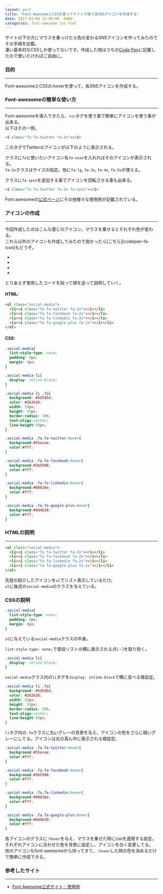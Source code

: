 ```yaml
---
layout: post
title: "Font-AwesomeとCSSを使ってサイトで使う各SNSアイコンを作成する"
date: 2017-03-08 12:00:00 -0800
categories: font-awesome css html
---
```


サイトの下の方にマウスを乗っけたら色の変わるSNSアイコンを作ってみたのでその手順を記載。<br>
凄い基本的なCSSしか使ってないです。作成した物はうちの[Code Pen][codepen-fa-icons]に記載したので使いたければご自由に。

### 目的

---

Font-awesomeとCSSの:hoverを使って、各SNSアイコンを作成する。

### Font-awesomeの簡単な使い方

----

Font-awesomeを導入できたら、`<i>`タグを使う事で簡単にアイコンを使う事が出来る。<br>
以下はその一例。

```html
<i class="fa fa-twitter fa-2x"></i>
```
このタグでTwitterのアイコンが以下のように表示される。

<i class="fa fa-twitter fa-2x"></i>

クラスに`fa`と使いたいアイコン名`fa-xxxx`を入れればそのアイコンが表示される。<br>
`fa-2x`クラスはサイズの指定。他に`fa-lg`, `fa-3x`, `fa-4x`, `fa-5x`が使える。

クラスに`fa-spin`を追加する事でアイコンを回転させる事も出来る。

```html
<i class="fa fa-twitter fa-2x fa-spin"></i>
```

<i class="fa fa-twitter fa-2x fa-spin"></i>

Font awesomeの[公式ページ][fa-examples]にその他様々な使用例が記載されている。


### アイコンの作成

---

今回作成したのはこんな感じのアイコン。マウスを乗せるとそれぞれ色が変わる。<br>
これら以外のアイコンも作成してみたので良かったら[こちら][codepen-fa-icon]もどうぞ。

<ul class="social-media">
  <li><i class="fa fa-twitter fa-2x"></i></li>
  <li><i class="fa fa-facebook fa-2x"></i></li>
  <li><i class="fa fa-linkedin fa-2x"></i></li>
  <li><i class="fa fa-google-plus fa-2x"></i></li>
</ul>

とりあえず使用したコードを貼って順を追って説明していく。

#### HTML:

```html
<ul class="social-media">
  <li><i class="fa fa-twitter fa-2x"></i></li>
  <li><i class="fa fa-facebook fa-2x"></i></li>
  <li><i class="fa fa-linkedin fa-2x"></i></li>
  <li><i class="fa fa-google-plus fa-2x"></i></li>
</ul>

```

#### CSS:

```css
.social-media{
  list-style-type: none;
  padding: 0px;
  margin: 0px;
}

.social-media li{
  display: inline-block;
}

.social-media li .fa{ 
  background: #5d5d5d;
  color: #262626;
  width: 50px;
  height: 50px;
  border-radius: 50%;
  text-align:center;
  line-height:50px;
}

.social-media .fa.fa-twitter:hover{
  background:#55acee;
  color:#fff;
}

.social-media .fa.fa-facebook:hover{
  background:#3b5998;
  color:#fff;
}

.social-media .fa.fa-linkedin:hover{
  background:#0083be;
  color:#fff;
}

.social-media .fa.fa-google-plus:hover{
  background:#dd4b39;
  color:#fff;
}
```



### HTMLの説明

---

```html
<ul class="social-media">
  <li><i class="fa fa-twitter fa-2x"></i></li>
  <li><i class="fa fa-facebook fa-2x"></i></li>
  <li><i class="fa fa-linkedin fa-2x"></i></li>
  <li><i class="fa fa-google-plus fa-2x"></i></li>
</ul>

```

先程の紹介したアイコンを`ul`でリスト表示しているだけ。<br>
`ul`に後述の`social-media`のクラスを与えている。

### CSSの説明

```css
.social-media{
  list-style-type: none;
  padding: 0px;
  margin: 0px;
}
```

`ul`に与えている`social-media`クラスの中身。

`list-style-type: none;`で普段リストの横に表示される点(・)を取り除く。


```css
.social-media li{
  display: inline-block;
}
```

`social-media`クラス内の`li`タグを`display: inline-block`で横に並べる様設定。

```css
.social-media li .fa{ 
  background: #5d5d5d;
  color: #262626;
  width: 50px;
  height: 50px;
  border-radius: 50%;
  text-align:center;
  line-height:50px;
}
```

`li`タグ内の`.fa`クラスに丸いグレーの背景を与え、アイコンの色をさらに暗いグレーにしてる。アイコンは丸の真ん中に表示される様設定。


```css
.social-media .fa.fa-twitter:hover{
  background:#55acee;
  color:#fff;
}

.social-media .fa.fa-facebook:hover{
  background:#3b5998;
  color:#fff;
}

.social-media .fa.fa-linkedin:hover{
  background:#0083be;
  color:#fff;
}

.social-media .fa.fa-google-plus:hover{
  background:#dd4b39;
  color:#fff;
}
```

各アイコンのクラスに`:hover`を与え、マウスを乗せた時にcssを適用する設定。それぞれアイコンに合わせた色を背景に設定し、アイコンを白く変更してる。<br>
他のアイコンもfont-awesomeから持ってきて、`:hover`した時の色を決めるだけで簡単に作成できる。

### 参考したサイト

---

- [Font Awesome公式サイト：使用例][fa-examples]

[codepen-fa-icons]: https://codepen.io/naturalclar/pen/qraozE
[fa-examples]: http://fontawesome.io/examples/